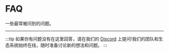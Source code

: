 # FAQ

一些最常被问到的问题。

---

:::tip
如果你有问题没有在这里回答，请在我们的 [Discord](https://discord.com/invite/DVd4q9qq7a) 上提问!我们的团队和生态系统始终在线，随时准备讨论新的想法和问题。
:::
